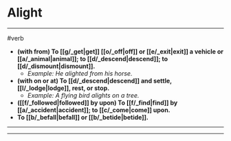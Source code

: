# Alight
---
#verb
- **(with from) To [[g/_get|get]] [[o/_off|off]] or [[e/_exit|exit]] a vehicle or [[a/_animal|animal]]; to [[d/_descend|descend]]; to [[d/_dismount|dismount]].**
	- _Example: He alighted from his horse._
- **(with on or at) To [[d/_descend|descend]] and settle, [[l/_lodge|lodge]], rest, or stop.**
	- _Example: A flying bird alights on a tree._
- **([[f/_followed|followed]] by upon) To [[f/_find|find]] by [[a/_accident|accident]]; to [[c/_come|come]] upon.**
- **To [[b/_befall|befall]] or [[b/_betide|betide]].**
---
---
